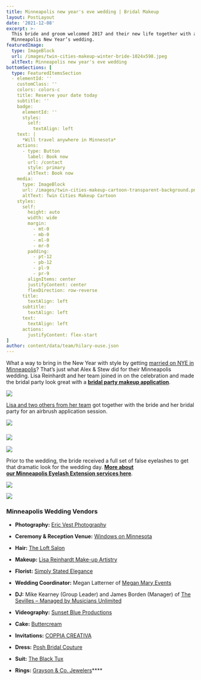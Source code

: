 ```yaml
---
title: Minneapolis new year's eve wedding | Bridal Makeup
layout: PostLayout
date: '2021-12-08'
excerpt: >-
  This bride and groom welcomed 2017 and their new life together with a
  Minneapolis New Year’s wedding. 
featuredImage:
  type: ImageBlock
  url: /images/twin-cities-makeup-winter-bride-1024x598.jpeg
  altText: Minneapolis new year's eve wedding
bottomSections: [
  type: FeaturedItemsSection
  - elementId: ''
    customClass: ''
    colors: colors-c
    title: Reserve your date today
    subtitle: ''
    badge:
      elementId: ''
      styles:
        self:
          textAlign: left
    text: |
      *Will travel anywhere in Minnesota*
    actions:
      - type: Button
        label: Book now
        url: /contact
        style: primary
        altText: Book now
    media:
      type: ImageBlock
      url: /images/twin-cities-makeup-cartoon-transparent-background.png
      altText: Twin Cities Makeup Cartoon
    styles:
      self:
        height: auto
        width: wide
        margin:
          - mt-0
          - mb-0
          - ml-0
          - mr-0
        padding:
          - pt-12
          - pb-12
          - pl-9
          - pr-9
        alignItems: center
        justifyContent: center
        flexDirection: row-reverse
      title:
        textAlign: left
      subtitle:
        textAlign: left
      text:
        textAlign: left
      actions:
        justifyContent: flex-start
]
author: content/data/team/hilary-ouse.json
---
```

What a way to bring in the New Year with style by getting [married on NYE in Minneapolis](http://blog.ericvestphotography.com/windows-on-minnesota-wedding-stew-alex-minneapolis-wedding-photographer/)? That’s just what Alex & Stew did for their Minneapolis wedding. Lisa Reinhardt and her team joined in on the celebration and made the bridal party look great with a [**bridal party makeup application**](https://www.twincitiesmakeup.com/wedding-rates/).

![](/images/minneapolis-bridal-makeup2-twincitiesmakeup.jpg)

[Lisa and two others from her team](https://www.twincitiesmakeup.com/photos/on-location-team-photos/) got together with the bride and her bridal party for an airbrush application session.

![](/images/minneapolis-bridal-makeup-twincitiesmakeup.jpg)

### ![](/images/minneapolis-bride-makeup-lisa-reinhardt.jpg)

![](/images/minneapolis-wedding-makeup-lisa-reinhardt.jpg)

Prior to the wedding, the bride received a full set of false eyelashes to get that dramatic look for the wedding day. [**More about our Minneapolis Eyelash Extension services here**](https://www.twincitiesmakeup.com/eyelash-extensions/).

![](/images/minneapolis-bride-makeup-twincitiesmakeup.jpg)

![](/images/twin-cities-makeup-winter-bride.jpg)

### Minneapolis Wedding Vendors

*   **Photography:** [Eric Vest Photography](http://ericvestphotography.com/)

*   **Ceremony & Reception Venue:** [Windows on Minnesota](http://www.marquettehotel.com/minneapolis-weddings/)

*   **Hair:** [The Loft Salon](http://theloft-salon.com/)

*   **Makeup:** [Lisa Reinhardt Make-up Artistry](https://www.twincitiesmakeup.com/)

*   **Florist:** [Simply Stated Elegance](http://www.simplystatedelegance.com/)

*   **Wedding Coordinator:** Megan Latterner of [Megan Mary Events](https://www.meganmaryevents.com/)

*   **DJ:** Mike Kearney (Group Leader) and James Borden (Manager) of [The Sevilles – Managed by Musicians Unlimited](http://musiciansunlimited.com/bands-and-entertainers/dance-band-sevilles)

*   **Videography:** [Sunset Blue Productions](http://www.sunsetblueproductions.com/)

*   **Cake:** [Buttercream](https://buttercream.info/)

*   **Invitations:** [COPPIA CREATIVA](http://coppiacreativagroup.com/)

*   **Dress:** [Posh Bridal Couture](http://www.poshmn.com/)

*   **Suit:** [The Black Tux](https://theblacktux.com/)

*   **Rings:** [Grayson & Co. Jewelers](http://www.ironmountainjeweler.com/)****
